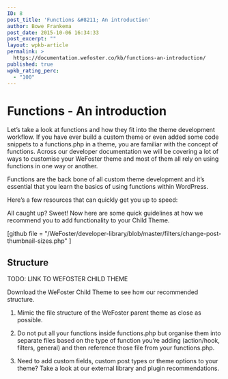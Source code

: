 ```yaml
---
ID: 8
post_title: 'Functions &#8211; An introduction'
author: Bowe Frankema
post_date: 2015-10-06 16:34:33
post_excerpt: ""
layout: wpkb-article
permalink: >
  https://documentation.wefoster.co/kb/functions-an-introduction/
published: true
wpkb_rating_perc:
  - "100"
---
```

# Functions - An introduction

Let’s take a look at functions and how they fit into the theme development workflow. If you have ever build a custom theme or even added some code snippets to a functions.php in a theme, you are familiar with the concept of functions. Across our developer documentation we will be covering a lot of ways to customise your WeFoster theme and most of them all rely on using functions in one way or another.

Functions are the back bone of all custom theme development and it’s essential that you learn the basics of using functions within WordPress.

Here’s a few resources that can quickly get you up to speed:

All caught up? Sweet! Now here are some quick guidelines at how we recommend you to add functionality to your Child Theme.

[github file = "/WeFoster/developer-library/blob/master/filters/change-post-thumbnail-sizes.php" ]

## Structure

TODO: LINK TO WEFOSTER CHILD THEME

Download the WeFoster Child Theme to see how our recommended structure.

1.  Mimic the file structure of the WeFoster parent theme as close as possible.

2.  Do not put all your functions inside functions.php but organise them into separate files based on the type of function you’re adding (action/hook, filters, general) and then reference those file from your functions.php.

3.  Need to add custom fields, custom post types or theme options to your theme? Take a look at our external library and plugin recommendations.
